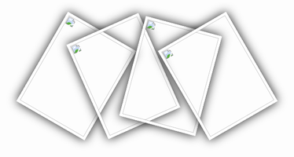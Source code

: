<html lang="en">
<head>
	<meta charset="UTF-8">
	<title>Document</title>
<style type="text/css">


ul{
    border: 1px solid #ccc;
    height: 300px;
    margin-top: 100px;
    background-color: grey;
    position: relative;

}
li{
	border: 5px solid white;
	box-shadow: 0 0 20px;
	list-style: none;
	width: 150px;
	height: 200px;
	float: left;
	position: absolute;
	transition-property: transform;
    transition-duration: 1.5s;
}
ul li:nth-child(1){
    top: 50px;
    left: 35%;
    transform: rotate(30deg);
}
ul li:nth-child(2){
	 top: 50px;
	 left: 45%;
	 transform: rotate(-24deg);
}
ul li:nth-child(3){
	 top: 50px;
	 left: 55%;
	 transform: rotate(15deg);
}
ul li:nth-child(4){
	 top: 50px;
	 left: 65%;
	 transform: rotate(-30deg);
}
img{
	width: 150px;
	height: 200px;
}
ul li:nth-child(1):hover{
	z-index: 1;
	transform: rotate(0deg);
	transform: scale(1.7);
}
ul li:nth-child(2):hover{
	z-index: 1;
	transform: rotate(0deg);
	transform: scale(1.7);
}
ul li:nth-child(3):hover{
	z-index: 1;
	transform: rotate(0deg);
	transform: scale(1.7);
}
ul li:nth-child(4):hover{
	z-index: 1;
	transform: rotate(0deg);
	transform: scale(1.7);
}
</style>
</head>
<body>
<ul>
	<li><img src="https://imgsa.baidu.com/forum/w%3D580/sign=c9f10e54efdde711e7d243fe97eecef4/83e7bbc27d1ed21b126790b4a76eddc450da3fa3.jpg" alt=""></li>
	<li><img src="C:\Users\Public\Pictures\Sample Pictures\2.jpg" alt=""></li>
	<li><img src="C:\Users\Public\Pictures\Sample Pictures\3.jpg" alt=""></li>
	<li><img src="C:\Users\Public\Pictures\Sample Pictures\4.jpg" alt=""></li>
</ul>
</body>
</html>
